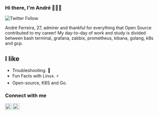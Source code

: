 ### Hi there, I'm André 👋👋👋

![Twitter Follow](https://img.shields.io/twitter/follow/dediferreiraa?color=1DA1F2&logo=twitter&style=for-the-badge)


André Ferreira, 27, admirer and thankful for everything that Open Source contributed to my career! My day-to-day of work and study is divided between bash terminal, grafana, zabbix, prometheus, kibana, golang, k8s and gcp. 


## I like

- Troubleshooting. 🔭
- Fun Facts with Linux. ⚡
- Open-source, K8S and Go.



### Connect with me

[<img align="left" alt="dediferreiraa | Twitter" width="22px" src="https://cdn.jsdelivr.net/npm/simple-icons@v3/icons/twitter.svg" />][twitter]
[<img align="left" alt="andré-ferreira| LinkedIn" width="22px" src="https://cdn.jsdelivr.net/npm/simple-icons@v3/icons/linkedin.svg" />][linkedin]


[twitter]: https://twitter.com/dediferreiraa
[linkedin]: https://linkedin.com/in/andré-ferreira-84835790/
